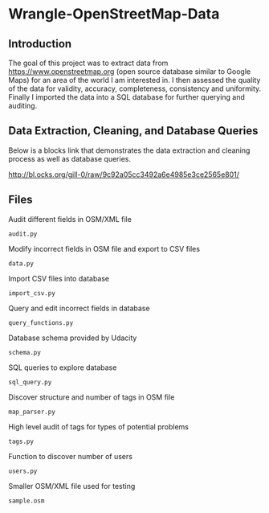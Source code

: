 # Wrangle-OpenStreetMap-Data

## Introduction

The goal of this project was to extract data from https://www.openstreetmap.org (open source database similar  to Google Maps) for an area of the world I am interested in. I then assessed the quality of the data for validity, accuracy, completeness, consistency and uniformity. Finally I imported the data into a SQL database for further querying and auditing. 

## Data Extraction, Cleaning, and Database Queries
Below is a blocks link that demonstrates the data extraction and cleaning process as well as database queries. 

http://bl.ocks.org/gill-0/raw/9c92a05cc3492a6e4985e3ce2565e801/

## Files

Audit different fields in OSM/XML file
```{r}
audit.py
```
Modify incorrect fields in OSM file and export to CSV files
```{r}
data.py
```
Import CSV files into database
```{r}
import_csv.py
```
Query and edit incorrect fields in database 
```{r}
query_functions.py
```
Database schema provided by Udacity
```{r}
schema.py
```
SQL queries to explore database
```{r}
sql_query.py
```

Discover structure and number of tags in OSM file
```{r}
map_parser.py
```

High level audit of tags for types of potential problems

```{r}
tags.py
```
Function to discover number of users

```{r}
users.py
```
Smaller OSM/XML file used for testing
```{r}
sample.osm
```
